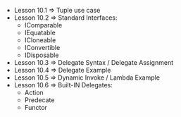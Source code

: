* Lesson 10.1 => Tuple use case
* Lesson 10.2 => Standard Interfaces:    
  *  IComparable
  * IEquatable
  * ICloneable
  * IConvertible
  * IDisposable
* Lesson 10.3 => Delegate Syntax / Delegate Assignment
* Lesson 10.4 => Delegate Example
* Lesson 10.5 => Dynamic Invoke / Lambda Example
* Lesson 10.6 => Built-IN Delegates:
  *  Action
  *  Predecate
  *  Functor
    
